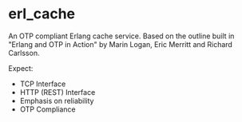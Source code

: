 # erl_cache
An OTP compliant Erlang cache service. Based on the outline built in "Erlang and OTP in Action" by Marin Logan, Eric Merritt and Richard Carlsson. 

Expect:

* TCP Interface
* HTTP (REST) Interface
* Emphasis on reliability
* OTP Compliance 